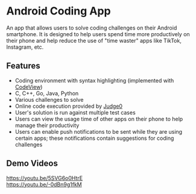 ﻿# Android Coding App
An app that allows users to solve coding challenges on their Android smartphone.  It is designed to help users spend time more productively on their phone and help reduce the use of "time waster" apps like TikTok, Instagram, etc.
## Features
  - Coding environment with syntax highlighting (implemented with [CodeView](https://github.com/AmrDeveloper/CodeView))
  - C, C++, Go, Java, Python
  - Various challenges to solve
  - Online code execution provided by [Judge0](https://judge0.com/)
  - User's solution is run against multiple test cases
  - Users can view the usage time of other apps on their phone to help manage their productivity
  - Users can enable push notifications to be sent while they are using certain apps; these notifications contain suggestions for coding challenges
## Demo Videos
  https://youtu.be/5SVG6o0HtrE
  <br/>
  https://youtu.be/-0dBn9g1fkM
